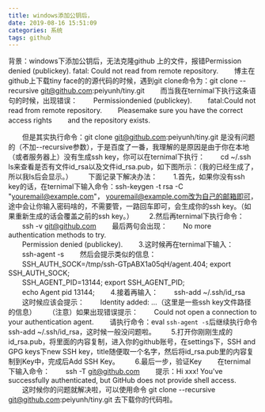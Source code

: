 ```yaml
---
title: windows添加公钥后，
date: 2019-08-16 15:51:09
categories: 系统
tags: github
---
```

背景：windows下添加公钥后，无法克隆github 上的文件，报错Permission denied (publickey). fatal: Could not read from remote repository.
　　博主在github上下载tiny face的的源代码的时候，遇到git clone命令为：git clone --recursive git@github.com:peiyunh/tiny.git
　　而当我在ternimal下执行这条语句的时候，出现错误：
　　Permissiondenied (publickey).
　　fatal:Could not read from remote repository.
　　Pleasemake sure you have the correct access rights
　　and the repository exists.
<!-- more -->
　　但是其实执行命令：git clone git@github.com:peiyunh/tiny.git 是没有问题的（不加--recursive参数），于是百度了一番，我理解的是原因是由于你在本地（或者服务器上）没有生成ssh key，你可以在ternimal下执行：
　　cd ~/.ssh ls来查看是否有文件id_rsa以及文件id_rsa.pub，如下图所示：（我的已经生成了，所以我ls后会显示。）
　　下面记录下解决办法：
　　1.首先，如果你没有ssh key的话，在ternimal下输入命令：ssh-keygen -t rsa -C "youremail@example.com"， youremail@example.com改为自己的邮箱即可，途中会让你输入密码啥的，不需要管，一路回车即可，会生成你的ssh key。（如果重新生成的话会覆盖之前的ssh key。）
　　2.然后再ternimal下执行命令：
　　ssh -v git@github.com 
　　最后两句会出现：
　　No more authentication methods to try.  
　　Permission denied (publickey).
　　3.这时候再在ternimal下输入：
　　ssh-agent -s
　　然后会提示类似的信息：
　　SSH_AUTH_SOCK=/tmp/ssh-GTpABX1a05qH/agent.404; export SSH_AUTH_SOCK;  
　　SSH_AGENT_PID=13144; export SSH_AGENT_PID;  
　　echo Agent pid 13144;
　　4.接着再输入：
　　ssh-add ~/.ssh/id_rsa
　　这时候应该会提示：
　　Identity added: ...（这里是一些ssh key文件路径的信息）
　　（注意）如果出现错误提示：
　　Could not open a connection to your authentication agent.
　　请执行命令：eval `ssh-agent -s`后继续执行命令 ssh-add ~/.ssh/id_rsa，这时候一般没问题啦。
　　5.打开你刚刚生成的id_rsa.pub，将里面的内容复制，进入你的github账号，在settings下，SSH and GPG keys下new SSH key，title随便取一个名字，然后将id_rsa.pub里的内容复制到Key中，完成后Add SSH Key。
　　6.最后一步，验证Key
　　在ternimal下输入命令：
　　ssh -T git@github.com
　　提示：Hi xxx! You've successfully authenticated, but GitHub does not provide shell  access.
　　这时候你的问题就解决啦，可以使用命令 git clone --recursive git@github.com:peiyunh/tiny.git 去下载你的代码啦。


 

　　